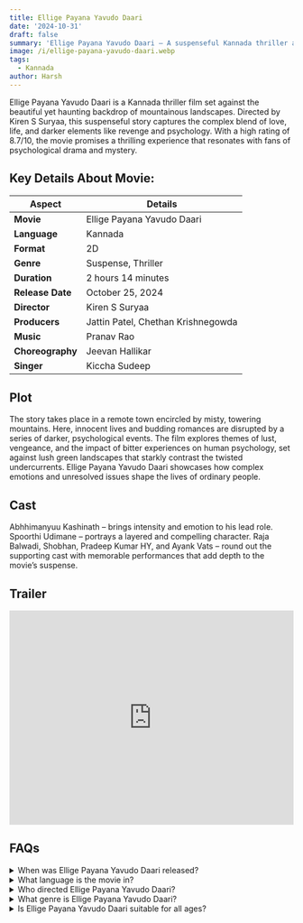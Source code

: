 ```yaml
---
title: Ellige Payana Yavudo Daari
date: '2024-10-31'
draft: false
summary: 'Ellige Payana Yavudo Daari – A suspenseful Kannada thriller about love, revenge, and psychology in a mountainous town.'
image: /i/ellige-payana-yavudo-daari.webp
tags:
  - Kannada
author: Harsh
---
```


Ellige Payana Yavudo Daari is a Kannada thriller film set against the beautiful yet haunting backdrop of mountainous landscapes. Directed by Kiren S Suryaa, this suspenseful story captures the complex blend of love, life, and darker elements like revenge and psychology. With a high rating of 8.7/10, the movie promises a thrilling experience that resonates with fans of psychological drama and mystery.

## Key Details About Movie:

| Aspect           | Details                            |
| ---------------- | ---------------------------------- |
| **Movie**        | Ellige Payana Yavudo Daari         |
| **Language**     | Kannada                            |
| **Format**       | 2D                                 |
| **Genre**        | Suspense, Thriller                 |
| **Duration**     | 2 hours 14 minutes                 |
| **Release Date** | October 25, 2024                   |
| **Director**     | Kiren S Suryaa                     |
| **Producers**    | Jattin Patel, Chethan Krishnegowda |
| **Music**        | Pranav Rao                         |
| **Choreography** | Jeevan Hallikar                    |
| **Singer**       | Kiccha Sudeep                      |

## Plot

The story takes place in a remote town encircled by misty, towering mountains. Here, innocent lives and budding romances are disrupted by a series of darker, psychological events. The film explores themes of lust, vengeance, and the impact of bitter experiences on human psychology, set against lush green landscapes that starkly contrast the twisted undercurrents. Ellige Payana Yavudo Daari showcases how complex emotions and unresolved issues shape the lives of ordinary people.

## Cast

Abhhimanyuu Kashinath – brings intensity and emotion to his lead role.
Spoorthi Udimane – portrays a layered and compelling character.
Raja Balwadi, Shobhan, Pradeep Kumar HY, and Ayank Vats – round out the supporting cast with memorable performances that add depth to the movie’s suspense.

## Trailer

<iframe width="100%" height="380" src="https://www.youtube.com/embed/K_vGrkJdRqw" title={title} frameborder="0" allow="accelerometer; autoplay; clipboard-write; encrypted-media; gyroscope; picture-in-picture; web-share" referrerpolicy="strict-origin-when-cross-origin" allowfullscreen loading="lazy"></iframe>

## FAQs

<details>
    <summary>When was Ellige Payana Yavudo Daari released?</summary>
    <p>The film was released on October 25, 2024.</p>
</details>

<details>
    <summary>What language is the movie in?</summary>
    <p>It’s a Kannada-language film.</p>
</details>

<details>
    <summary>Who directed Ellige Payana Yavudo Daari?</summary>
    <p>Kiren S Suryaa directed this suspenseful thriller.</p>
</details>

<details>
    <summary>What genre is Ellige Payana Yavudo Daari?</summary>
    <p>It falls under the suspense and thriller genres.</p>
</details>

<details>
    <summary>Is Ellige Payana Yavudo Daari suitable for all ages?</summary>
    <p>The film is rated “A” and may not be suitable for younger audiences.</p>
</details>
